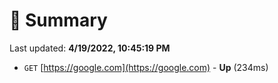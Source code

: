# 📖 Summary
Last updated: **4/19/2022, 10:45:19 PM**

- `GET` [https://google.com](https://google.com) - **Up** (234ms)
